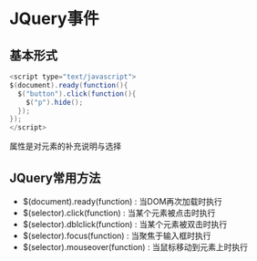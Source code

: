 # JQuery事件

## 基本形式

```java
<script type="text/javascript">
$(document).ready(function(){
  $("button").click(function(){
    $("p").hide();
  });
});
</script>
```

   属性是对元素的补充说明与选择



## JQuery常用方法

+ $(document).ready(function) : 当DOM再次加载时执行
+ $(selector).click(function) : 当某个元素被点击时执行
+ $(selector).dblclick(function) : 当某个元素被双击时执行
+ $(selector).focus(function) : 当聚焦于输入框时执行
+ $(selector).mouseover(function) : 当鼠标移动到元素上时执行